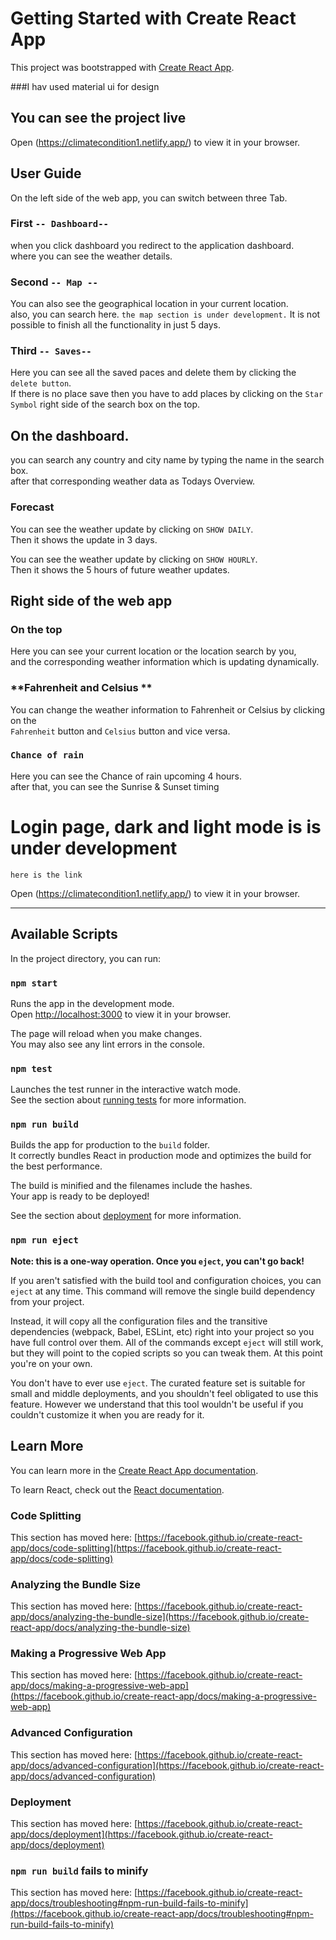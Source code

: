 # Getting Started with Create React App

This project was bootstrapped with [Create React App](https://github.com/facebook/create-react-app).

###I hav used material ui for design 

## You can see the project live 

Open (https://climatecondition1.netlify.app/) to view it in your browser.

## User Guide
On the left side of the web app, you can switch between three Tab.

### First `-- Dashboard--`

when you click dashboard you redirect to the application dashboard.\
where you can see the weather details.

### Second `-- Map --`

You can also see the geographical location in your current location.\
also, you can search here. `the map section is under development.`
It is not possible to finish all the functionality in just 5 days. 

###  Third  `-- Saves-- `

Here you can see all the saved paces and delete them by clicking the `delete button`.\
If there is no place save then you have to add places by clicking on the `Star Symbol` right side of the search box on the top.

## On the dashboard.
you can search any country and city name by typing the name in the search box.\
after that corresponding weather data as Todays Overview.

### Forecast

You can see the weather update by clicking on `SHOW DAILY`.\
Then it shows the update in 3 days.

You can see the weather update by clicking on `SHOW HOURLY`.\
Then it shows the 5 hours of future weather updates.

## Right side of the web app

### On the top

 Here you can see your current location or the location search by you,\
 and the corresponding weather information which is updating dynamically.

 ### **Fahrenheit and Celsius **
 
 You can change the weather information to  Fahrenheit or Celsius by clicking  on the \
 `Fahrenheit` button and `Celsius` button and vice versa.
 
 ### `Chance of rain`
 
 Here you can see the Chance of rain upcoming 4 hours.\
 after that, you can see the Sunrise & Sunset timing
 
 

# Login page, dark and light mode is is under development 
`here is the link` 

Open (https://climatecondition1.netlify.app/) to view it in your browser.



 ------------ -------------- -------------- -------------- ------------ ---------- ---------- 
  
## Available Scripts

In the project directory, you can run:

### `npm start`

Runs the app in the development mode.\
Open [http://localhost:3000](http://localhost:3000) to view it in your browser.

The page will reload when you make changes.\
You may also see any lint errors in the console.

### `npm test`

Launches the test runner in the interactive watch mode.\
See the section about [running tests](https://facebook.github.io/create-react-app/docs/running-tests) for more information.

### `npm run build`

Builds the app for production to the `build` folder.\
It correctly bundles React in production mode and optimizes the build for the best performance.

The build is minified and the filenames include the hashes.\
Your app is ready to be deployed!

See the section about [deployment](https://facebook.github.io/create-react-app/docs/deployment) for more information.

### `npm run eject`

**Note: this is a one-way operation. Once you `eject`, you can't go back!**

If you aren't satisfied with the build tool and configuration choices, you can `eject` at any time. This command will remove the single build dependency from your project.

Instead, it will copy all the configuration files and the transitive dependencies (webpack, Babel, ESLint, etc) right into your project so you have full control over them. All of the commands except `eject` will still work, but they will point to the copied scripts so you can tweak them. At this point you're on your own.

You don't have to ever use `eject`. The curated feature set is suitable for small and middle deployments, and you shouldn't feel obligated to use this feature. However we understand that this tool wouldn't be useful if you couldn't customize it when you are ready for it.

## Learn More

You can learn more in the [Create React App documentation](https://facebook.github.io/create-react-app/docs/getting-started).

To learn React, check out the [React documentation](https://reactjs.org/).

### Code Splitting

This section has moved here: [https://facebook.github.io/create-react-app/docs/code-splitting](https://facebook.github.io/create-react-app/docs/code-splitting)

### Analyzing the Bundle Size

This section has moved here: [https://facebook.github.io/create-react-app/docs/analyzing-the-bundle-size](https://facebook.github.io/create-react-app/docs/analyzing-the-bundle-size)

### Making a Progressive Web App

This section has moved here: [https://facebook.github.io/create-react-app/docs/making-a-progressive-web-app](https://facebook.github.io/create-react-app/docs/making-a-progressive-web-app)

### Advanced Configuration

This section has moved here: [https://facebook.github.io/create-react-app/docs/advanced-configuration](https://facebook.github.io/create-react-app/docs/advanced-configuration)

### Deployment

This section has moved here: [https://facebook.github.io/create-react-app/docs/deployment](https://facebook.github.io/create-react-app/docs/deployment)

### `npm run build` fails to minify

This section has moved here: [https://facebook.github.io/create-react-app/docs/troubleshooting#npm-run-build-fails-to-minify](https://facebook.github.io/create-react-app/docs/troubleshooting#npm-run-build-fails-to-minify)
